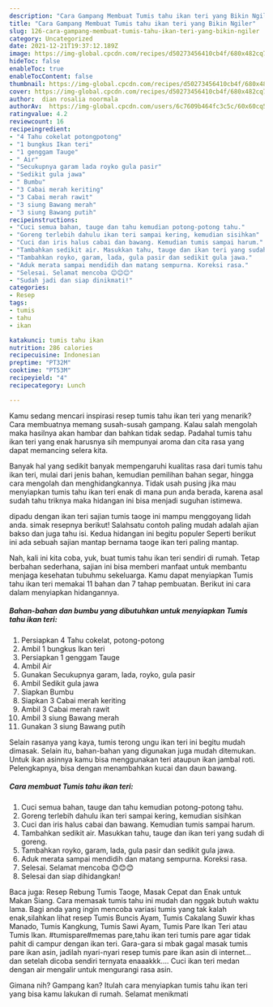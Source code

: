 ```yaml
---
description: "Cara Gampang Membuat Tumis tahu ikan teri yang Bikin Ngiler"
title: "Cara Gampang Membuat Tumis tahu ikan teri yang Bikin Ngiler"
slug: 126-cara-gampang-membuat-tumis-tahu-ikan-teri-yang-bikin-ngiler
category: Uncategorized
date: 2021-12-21T19:37:12.189Z
image: https://img-global.cpcdn.com/recipes/d50273456410cb4f/680x482cq70/tumis-tahu-ikan-teri-foto-resep-utama.jpg
hideToc: false
enableToc: true
enableTocContent: false
thumbnail: https://img-global.cpcdn.com/recipes/d50273456410cb4f/680x482cq70/tumis-tahu-ikan-teri-foto-resep-utama.jpg
cover: https://img-global.cpcdn.com/recipes/d50273456410cb4f/680x482cq70/tumis-tahu-ikan-teri-foto-resep-utama.jpg
author:  dian rosalia noormala
authorAv:  https://img-global.cpcdn.com/users/6c7609b464fc3c5c/60x60cq50/avatar.jpg
ratingvalue: 4.2
reviewcount: 16
recipeingredient:
- "4 Tahu cokelat potongpotong"
- "1 bungkus Ikan teri"
- "1 genggam Tauge"
- " Air"
- "Secukupnya garam lada royko gula pasir"
- "Sedikit gula jawa"
- " Bumbu"
- "3 Cabai merah keriting"
- "3 Cabai merah rawit"
- "3 siung Bawang merah"
- "3 siung Bawang putih"
recipeinstructions:
- "Cuci semua bahan, tauge dan tahu kemudian potong-potong tahu."
- "Goreng terlebih dahulu ikan teri sampai kering, kemudian sisihkan"
- "Cuci dan iris halus cabai dan bawang. Kemudian tumis sampai harum."
- "Tambahkan sedikit air. Masukkan tahu, tauge dan ikan teri yang sudah di goreng."
- "Tambahkan royko, garam, lada, gula pasir dan sedikit gula jawa."
- "Aduk merata sampai mendidih dan matang sempurna. Koreksi rasa."
- "Selesai. Selamat mencoba 😊😊😊"
- "Sudah jadi dan siap dinikmati!"
categories:
- Resep
tags:
- tumis
- tahu
- ikan

katakunci: tumis tahu ikan 
nutrition: 286 calories
recipecuisine: Indonesian
preptime: "PT32M"
cooktime: "PT53M"
recipeyield: "4"
recipecategory: Lunch

---
```



Kamu sedang mencari inspirasi resep tumis tahu ikan teri yang menarik? Cara membuatnya memang susah-susah gampang. Kalau salah mengolah maka hasilnya akan hambar dan bahkan tidak sedap. Padahal tumis tahu ikan teri yang enak harusnya sih mempunyai aroma dan cita rasa yang dapat memancing selera kita.


Banyak hal yang sedikit banyak mempengaruhi kualitas rasa dari tumis tahu ikan teri, mulai dari jenis bahan, kemudian pemilihan bahan segar, hingga cara mengolah dan menghidangkannya. Tidak usah pusing jika mau menyiapkan tumis tahu ikan teri enak di mana pun anda berada, karena asal sudah tahu triknya maka hidangan ini bisa menjadi suguhan istimewa.

dipadu dengan ikan teri sajian tumis taoge ini mampu menggoyang lidah anda. simak resepnya berikut! Salahsatu contoh paling mudah adalah ajian bakso dan juga tahu isi. Kedua hidangan ini begitu populer Seperti berikut ini ada sebuah sajian mantap bernama taoge ikan teri paling mantap.


Nah, kali ini kita coba, yuk, buat tumis tahu ikan teri sendiri di rumah. Tetap berbahan sederhana, sajian ini bisa memberi manfaat untuk membantu menjaga kesehatan tubuhmu sekeluarga. Kamu dapat menyiapkan Tumis tahu ikan teri memakai 11 bahan dan 7 tahap pembuatan. Berikut ini cara dalam menyiapkan hidangannya.

<!--inarticleads1-->

##### Bahan-bahan dan bumbu yang dibutuhkan untuk menyiapkan Tumis tahu ikan teri:

1. Persiapkan 4 Tahu cokelat, potong-potong
1. Ambil 1 bungkus Ikan teri
1. Persiapkan 1 genggam Tauge
1. Ambil  Air
1. Gunakan Secukupnya garam, lada, royko, gula pasir
1. Ambil Sedikit gula jawa
1. Siapkan  Bumbu
1. Siapkan 3 Cabai merah keriting
1. Ambil 3 Cabai merah rawit
1. Ambil 3 siung Bawang merah
1. Gunakan 3 siung Bawang putih


Selain rasanya yang kaya, tumis terong ungu ikan teri ini begitu mudah dimasak. Selain itu, bahan-bahan yang digunakan juga mudah ditemukan. Untuk ikan asinnya kamu bisa menggunakan teri ataupun ikan jambal roti. Pelengkapnya, bisa dengan menambahkan kucai dan daun bawang. 

<!--inarticleads2-->

##### Cara membuat Tumis tahu ikan teri:

1. Cuci semua bahan, tauge dan tahu kemudian potong-potong tahu.
1. Goreng terlebih dahulu ikan teri sampai kering, kemudian sisihkan
1. Cuci dan iris halus cabai dan bawang. Kemudian tumis sampai harum.
1. Tambahkan sedikit air. Masukkan tahu, tauge dan ikan teri yang sudah di goreng.
1. Tambahkan royko, garam, lada, gula pasir dan sedikit gula jawa.
1. Aduk merata sampai mendidih dan matang sempurna. Koreksi rasa.
1. Selesai. Selamat mencoba 😊😊😊
1. Selesai dan siap dihidangkan!

Baca juga: Resep Rebung Tumis Taoge, Masak Cepat dan Enak untuk Makan Siang. Cara memasak tumis tahu ini mudah dan nggak butuh waktu lama. Bagi anda yang ingin mencoba variasi tumis yang tak kalah enak,silahkan lihat resep Tumis Buncis Ayam, Tumis Cakalang Suwir khas Manado, Tumis Kangkung, Tumis Sawi Ayam, Tumis Pare Ikan Teri atau Tumis Ikan. #tumispare#memas pare,tahu ikan teri tumis pare agar tidak pahit di campur dengan ikan teri. Gara-gara si mbak gagal masak tumis pare ikan asin, jadilah nyari-nyari resep tumis pare ikan asin di internet… dan setelah dicoba sendiri ternyata enaaakkk…. Cuci ikan teri medan dengan air mengalir untuk mengurangi rasa asin. 

Gimana nih? Gampang kan? Itulah cara menyiapkan tumis tahu ikan teri yang bisa kamu lakukan di rumah. Selamat menikmati
